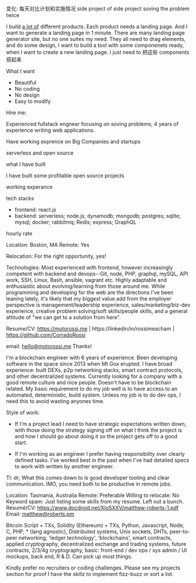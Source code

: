 变化: 每天对比计划和实施情况
side project of side project
soving the problem twice

I build [a lot of](https://t9t.io) different products. Each product needs a landing page. And I want to generate a landing page in 1 minute. There are many landing page generator site, but no one suites my need. They all need to drag elements, and do some design, I want to build a tool with some componenets ready, when I want to create a new landing page. I just need to 把这些 components 搭起来


What I want

- Beautiful
- No coding
- No design
- Easy to modify


Hire me:

Experienced fullstack engnear focusing on soving problems;  4 years of experience writing web applications.

Have working exprence on Big Companies and startups

serverless and open source

what I have built

I have built some profitable open source projects

working experance


tech stacks

- frontend: react.js
- backend: serverless; node.js; dynamodb; mongodb; postgres; sqlite; mysql; docker; rabbitmq; Redis; express; GraphQL


hourly rate


Location: Boston, MA
Remote: Yes

Relocation: For the right opportunity, yes!

Technologies: Most experienced with frontend, however increasingly competent with backend and devops--Git, node, PHP, graphql, mySQL, API work, SSH, Linux, Bash, ansible, vagrant etc. Highly adaptable and enthusiastic about evolving/learning from those around me. While programming and developing for the web are the directions I've been leaning lately, it's likely that my biggest value add from the employer perspective is management/leadership experience, sales/marketing/biz-dev experience, creative problem solving/soft skills/people skills, and a general attitude of "we can get to a solution from here".

Resume/CV: https://motorossi.me | https://linkedin/in/rossimeacham | https://github.com/CorradoRossi

email: hello@motorossi.me Thanks!


I'm a blockchain engineer with 6 years of experience. Been developing software in the space since 2013 when Mt Gox erupted. I have broad experience: built DEXs, p2p networking stacks, smart contract protocols, and other decentralized systems.
Currently looking for a company with a good remote culture and nice people. Doesn't have to be blockchain related. My basic requirement to do my job well is to have access to an automated, deterministic, build system. Unless my job is to do dev ops, I need this to avoid wasting anyones time.

Style of work:

- If I'm a project lead I need to have strategic expectations written down, with those doing the strategy signing off on what I think the project is and how I should go about doing it so the project gets off to a good start.

- If I'm working as an engineer I prefer having responsibility over clearly defined tasks. I've worked best in the past when I've had detailed specs to work with written by another engineer.

Tl: dr; What this comes down to is good developer tooling and clear communication. IMO, you need both to be productive in remote jobs.

  Location: Tasmania, Australia
  Remote: Preferable
  Willing to relocate: No
  Keyword spam: Just listing some skills from my resume. Left out a bunch.
  Résumé/CV: https://www.docdroid.net/XIo5XXV/matthew-roberts-1.pdf
  Email: matthew@roberts.pm

  Bitcoin Script + TXs, Solidity (Ethereum) + TXs,
  Python, Javascript, Node, C, PHP, * (lang agnostic),
  Distributed systems, Unix sockets, DHTs,
  peer-to-peer networking, 'ledger technology',
  'blockchains', smart contracts, applied cryptography,
  decentralized exchange and trading systems,
  future contracts, 2/3/4g cryptography,
  basic: front-end / dev ops / sys admin / UI mockups,
  back end, R & D. Can pick up most things.

Kindly prefer no recruiters or coding challenges. Please see my projects section for proof I have the skillz to implement fizz-buzz or sort a list.